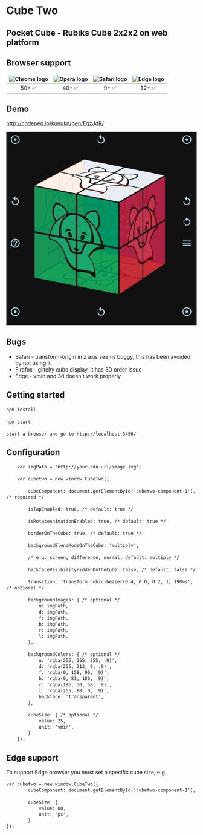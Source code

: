# Cube Two

## Pocket Cube - Rubiks Cube 2x2x2 on web platform


## Browser support

| <img src="https://cdnjs.cloudflare.com/ajax/libs/browser-logos/37.2.0/archive/chrome-android_18-36/chrome-android_18-36_128x128.png" width="48px" height="48px" alt="Chrome logo"> | <img src="https://cdnjs.cloudflare.com/ajax/libs/browser-logos/37.2.0/archive/opera_10-14/opera_10-14_128x128.png" width="48px" height="48px" alt="Opera logo"> | <img src="https://cdnjs.cloudflare.com/ajax/libs/browser-logos/37.2.0/archive/safari_1-7/safari_1-7_128x128.png" width="48px" height="48px" alt="Safari logo"> |  <img src="https://cdnjs.cloudflare.com/ajax/libs/browser-logos/37.2.0/edge/edge_128x128.png" width="48px" height="48px" alt="Edge logo"> 
|:---:|:---:|:---:|:---:|
| 50+ ✅ | 40+ ✅ | 9+ ✅ |12+ ✅ |


## Demo

http://codepen.io/kunukn/pen/EgzJdR/

![demo](/demo/pocket-cube.gif?raw=true)



## Bugs

* Safari - transform-origin in z axis seems buggy, this has been avoided by not using it.
* Firefox - glitchy cube display, it has 3D order issue
* Edge - vmin and 3d doesn't work properly.

## Getting started
```
npm install

npm start

start a browser and go to http://localhost:3456/
```
## Configuration
```
    var imgPath = 'http://your-cdn-url/image.svg';

    var cubetwo = new window.CubeTwo({
    
        cubeComponent: document.getElementById('cubetwo-component-1'), /* required */
        
        isTapEnabled: true, /* default: true */
        
        isRotateAnimationEnabled: true, /* default: true */
        
        borderOnTheCube: true, /* default: true */
        
        backgroundBlendModeOnTheCube: 'multiply', 
        
        /* e.g. screen, difference, normal, default: multiply */
        
        backfaceVisibilityHiddenOnTheCube: false, /* default: false */
        
        transition: 'transform cubic-bezier(0.4, 0.0, 0.2, 1) 190ms', /* optional */
        
        backgroundImages: { /* optional */
            u: imgPath,
            d: imgPath,
            f: imgPath,
            b: imgPath,
            r: imgPath,
            l: imgPath,
        },
        
        backgroundColors: { /* optional */
            u: 'rgba(255, 255, 255, .9)',
            d: 'rgba(255, 213, 0, .9)',
            f: 'rgba(0, 158, 96, .9)',
            b: 'rgba(0, 81, 186, .9)',
            r: 'rgba(196, 30, 58, .9)',
            l: 'rgba(255, 88, 0, .9)',
            backface: 'transparent',
        },
        
        cubeSize: { /* optional */
            value: 25,
            unit: 'vmin',
        }
    });
```

## Edge support

To support Edge browser you must set a specific cube size, e.g..

```
var cubetwo = new window.CubeTwo({
        cubeComponent: document.getElementById('cubetwo-component-1'),        
        
        cubeSize: {
            value: 80,
            unit: 'px',
        }
});
```

